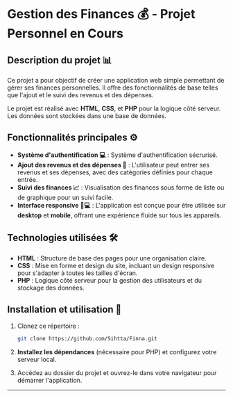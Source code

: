 # **Gestion des Finances 💰 - Projet Personnel en Cours**

## **Description du projet 📊**

Ce projet a pour objectif de créer une application web simple permettant de gérer ses finances personnelles. Il offre des fonctionnalités de base telles que l'ajout et le suivi des revenus et des dépenses.

Le projet est réalisé avec **HTML**, **CSS**, et **PHP** pour la logique côté serveur. Les données sont stockées dans une base de données.

## **Fonctionnalités principales ⚙️**

- **Système d'authentification 💻** : Système d'authentification sécrurisé.
- **Ajout des revenus et des dépenses 💸** : L'utilisateur peut entrer ses revenus et ses dépenses, avec des catégories définies pour chaque entrée.
- **Suivi des finances 📈** : Visualisation des finances sous forme de liste ou de graphique pour un suivi facile.
- **Interface responsive 📱💻** : L'application est conçue pour être utilisée sur **desktop** et **mobile**, offrant une expérience fluide sur tous les appareils.

## **Technologies utilisées 🛠️**

- **HTML** : Structure de base des pages pour une organisation claire.
- **CSS** : Mise en forme et design du site, incluant un design responsive pour s'adapter à toutes les tailles d'écran.
- **PHP** : Logique côté serveur pour la gestion des utilisateurs et du stockage des données.

## **Installation et utilisation 🔧**

1. Clonez ce répertoire :
   ```bash
   git clone https://github.com/Sihtta/Finna.git
   ```

2. **Installez les dépendances** (nécessaire pour PHP) et configurez votre serveur local.
3. Accédez au dossier du projet et ouvrez-le dans votre navigateur pour démarrer l'application.

---

